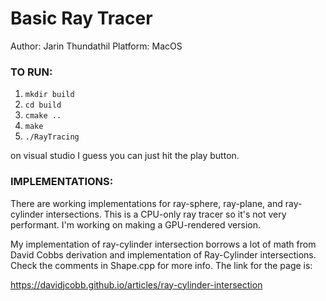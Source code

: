 # Basic Ray Tracer

Author: Jarin Thundathil
Platform: MacOS 

### TO RUN:
1. ```mkdir build```
2. ```cd build```
3. ```cmake ..```
4. ```make```
5. ```./RayTracing```

on visual studio I guess you can just hit the play button. 

### IMPLEMENTATIONS:
There are working implementations for ray-sphere, ray-plane, and ray-cylinder intersections. This is a CPU-only ray tracer so it's not very performant. I'm working on making a GPU-rendered version.

My implementation of ray-cylinder intersection borrows a lot of math from David Cobbs derivation and implementation
of Ray-Cylinder intersections. Check the comments in Shape.cpp for more info. The link for the page is:

https://davidjcobb.github.io/articles/ray-cylinder-intersection 

